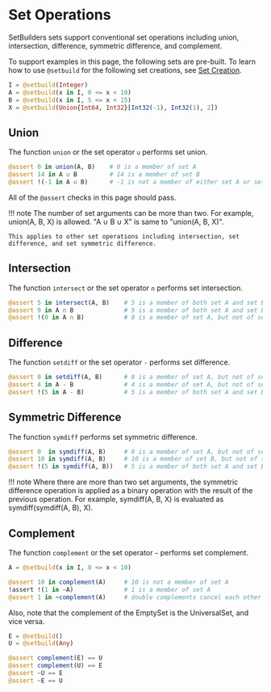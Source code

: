 # Set Operations
SetBuilders sets support conventional set operations including union,
intersection, difference, symmetric difference, and complement.

To support examples in this page, the following sets are pre-built.
To learn how to use `@setbuild` for the following set creations,
see [Set Creation](@ref).

```julia
I = @setbuild(Integer)
A = @setbuild(x in I, 0 <= x < 10)
B = @setbuild(x in I, 5 <= x < 15)
X = @setbuild(Union{Int64, Int32}[Int32(-1), Int32(1), 2])
```

## Union

The function `union` or the set operator `∪` performs set union.

```julia
@assert 0 in union(A, B)    # 0 is a member of set A
@assert 14 in A ∪ B         # 14 is a member of set B
@assert !(-1 in A ∪ B)      # -1 is not a member of either set A or set B
```

All of the `@assert` checks in this page should pass.

!!! note
    The number of set arguments can be more than two. For example,
    union(A, B, X) is allowed. "A ∪ B ∪ X" is same to "union(A, B, X)".

    This applies to other set operations including intersection, set
    difference, and set symmetric difference.

## Intersection

The function `intersect` or the set operator `∩` performs set intersection.

```julia
@assert 5 in intersect(A, B)    # 5 is a member of both set A and set B
@assert 9 in A ∩ B              # 9 is a member of both set A and set B
@assert !(0 in A ∩ B)           # 0 is a member of set A, but not of set B
```

## Difference

The function `setdiff` or the set operator `-` performs set difference.

```julia
@assert 0 in setdiff(A, B)      # 0 is a member of set A, but not of set B
@assert 4 in A - B              # 4 is a member of set A, but not of set B
@assert !(5 in A - B)           # 5 is a member of both set A and set B
```

## Symmetric Difference

The function `symdiff` performs set symmetric difference.

```julia
@assert 0  in symdiff(A, B)     # 0 is a member of set A, but not of set B
@assert 10 in symdiff(A, B)     # 10 is a member of set B, but not of set A
@assert !(5 in symdiff(A, B))   # 5 is a member of both set A and set B
```

!!! note
    Where there are more than two set arguments, the symmetric difference
    operation is applied as a binary operation with the result of the
    previous operation. For example, symdiff(A, B, X) is evaluated as
    symdiff(symdiff(A, B), X).

## Complement

The function `complement` or the set operator `~` performs set complement.

```julia
A = @setbuild(x in I, 0 <= x < 10)

@assert 10 in complement(A)     # 10 is not a member of set A
!assert !(1 in ~A)              # 1 is a member of set A
@assert 1 in ~complement(A)     # double complements cancel each other out
```

Also, note that the complement of the EmptySet is the UniversalSet, and
vice versa.

```julia
E = @setbuild()
U = @setbuild(Any)

@assert complement(E) == U
@assert complement(U) == E
@assert ~U == E
@assert ~E == U
```
